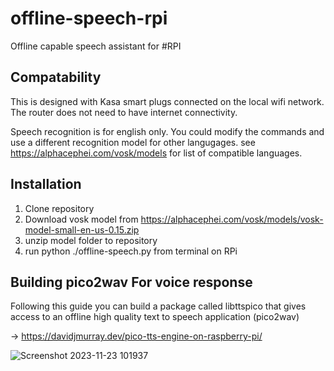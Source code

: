 # offline-speech-rpi
Offline capable speech assistant for #RPI 

## Compatability
This is designed with Kasa smart plugs connected on the local wifi network. The router does not need to have internet connectivity.

Speech recognition is for english only. You could modify the commands and use a different recognition model for other langugages.
see https://alphacephei.com/vosk/models for list of compatible languages.

## Installation

1. Clone repository
2. Download vosk model from
       https://alphacephei.com/vosk/models/vosk-model-small-en-us-0.15.zip
3. unzip model folder to repository
4. run python ./offline-speech.py from terminal on RPi 

## Building pico2wav For voice response

Following this guide you can build a package called libttspico that gives access to an offline high quality text to speech application (pico2wav)

 -> https://davidjmurray.dev/pico-tts-engine-on-raspberry-pi/

![Screenshot 2023-11-23 101937](https://github.com/egrissino/offline-speech-rpi/assets/13847997/be30576e-e829-46b9-b872-8d772e7bed66)

